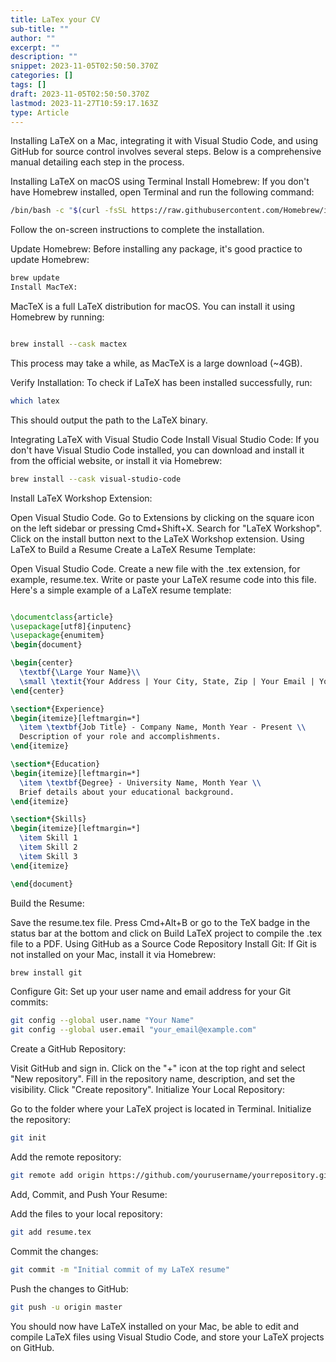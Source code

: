 ```yaml
---
title: LaTex your CV
sub-title: ""
author: ""
excerpt: ""
description: ""
snippet: 2023-11-05T02:50:50.370Z
categories: []
tags: []
draft: 2023-11-05T02:50:50.370Z
lastmod: 2023-11-27T10:59:17.163Z
type: Article
---
```


Installing LaTeX on a Mac, integrating it with Visual Studio Code, and using GitHub for source control involves several steps. Below is a comprehensive manual detailing each step in the process.

Installing LaTeX on macOS using Terminal
Install Homebrew:
If you don't have Homebrew installed, open Terminal and run the following command:

```sh
/bin/bash -c "$(curl -fsSL https://raw.githubusercontent.com/Homebrew/install/HEAD/install.```sh)"
```

Follow the on-screen instructions to complete the installation.

Update Homebrew:
Before installing any package, it's good practice to update Homebrew:

```sh
brew update
Install MacTeX:
```

MacTeX is a full LaTeX distribution for macOS. You can install it using Homebrew by running:

```sh

brew install --cask mactex
```

This process may take a while, as MacTeX is a large download (~4GB).

Verify Installation:
To check if LaTeX has been installed successfully, run:

```sh
which latex
```

This should output the path to the LaTeX binary.

Integrating LaTeX with Visual Studio Code
Install Visual Studio Code:
If you don't have Visual Studio Code installed, you can download and install it from the official website, or install it via Homebrew:

```sh
brew install --cask visual-studio-code
```

Install LaTeX Workshop Extension:

Open Visual Studio Code.
Go to Extensions by clicking on the square icon on the left sidebar or pressing Cmd+Shift+X.
Search for "LaTeX Workshop".
Click on the install button next to the LaTeX Workshop extension.
Using LaTeX to Build a Resume
Create a LaTeX Resume Template:

Open Visual Studio Code.
Create a new file with the .tex extension, for example, resume.tex.
Write or paste your LaTeX resume code into this file.
Here's a simple example of a LaTeX resume template:

```latex

\documentclass{article}
\usepackage[utf8]{inputenc}
\usepackage{enumitem}
\begin{document}

\begin{center}
  \textbf{\Large Your Name}\\
  \small \textit{Your Address | Your City, State, Zip | Your Email | Your Phone}
\end{center}

\section*{Experience}
\begin{itemize}[leftmargin=*]
  \item \textbf{Job Title} - Company Name, Month Year - Present \\
  Description of your role and accomplishments.
\end{itemize}

\section*{Education}
\begin{itemize}[leftmargin=*]
  \item \textbf{Degree} - University Name, Month Year \\
  Brief details about your educational background.
\end{itemize}

\section*{Skills}
\begin{itemize}[leftmargin=*]
  \item Skill 1
  \item Skill 2
  \item Skill 3
\end{itemize}

\end{document}
```

Build the Resume:

Save the resume.tex file.
Press Cmd+Alt+B or go to the TeX badge in the status bar at the bottom and click on Build LaTeX project to compile the .tex file to a PDF.
Using GitHub as a Source Code Repository
Install Git:
If Git is not installed on your Mac, install it via Homebrew:

```sh
brew install git
```

Configure Git:
Set up your user name and email address for your Git commits:

```sh
git config --global user.name "Your Name"
git config --global user.email "your_email@example.com"
```

Create a GitHub Repository:

Visit GitHub and sign in.
Click on the "+" icon at the top right and select "New repository".
Fill in the repository name, description, and set the visibility.
Click "Create repository".
Initialize Your Local Repository:

Go to the folder where your LaTeX project is located in Terminal.
Initialize the repository:

```sh
git init
```

Add the remote repository:

```sh
git remote add origin https://github.com/yourusername/yourrepository.git
```

Add, Commit, and Push Your Resume:

Add the files to your local repository:

```sh
git add resume.tex
```

Commit the changes:

```sh
git commit -m "Initial commit of my LaTeX resume"
```

Push the changes to GitHub:

```sh
git push -u origin master
```

You should now have LaTeX installed on your Mac, be able to edit and compile LaTeX files using Visual Studio Code, and store your LaTeX projects on GitHub.